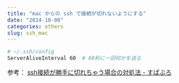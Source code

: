 ```yaml
---
title: "mac からの ssh で接続が切れないようにする"
date: "2014-10-08"
categories: others
slug: ssh_mac
---
```

```bash
# ~/.ssh/config
ServerAliveInterval 60  # 60秒に一回何かを送る
```

参考：
[ssh接続が勝手に切れちゃう場合の対処法 - すぱぶろ](http://superbrothers.hatenablog.com/entry/20090825/1251211696)
